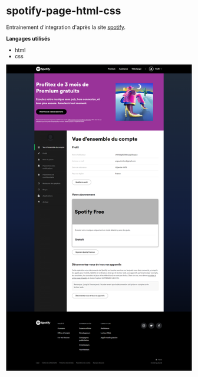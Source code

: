 # spotify-page-html-css

Entrainement d'integration d'après la site [spotify](https://www.spotify.com/fr/).

**Langages utilisés**
- html
- css

![template](template-spotify.png)
